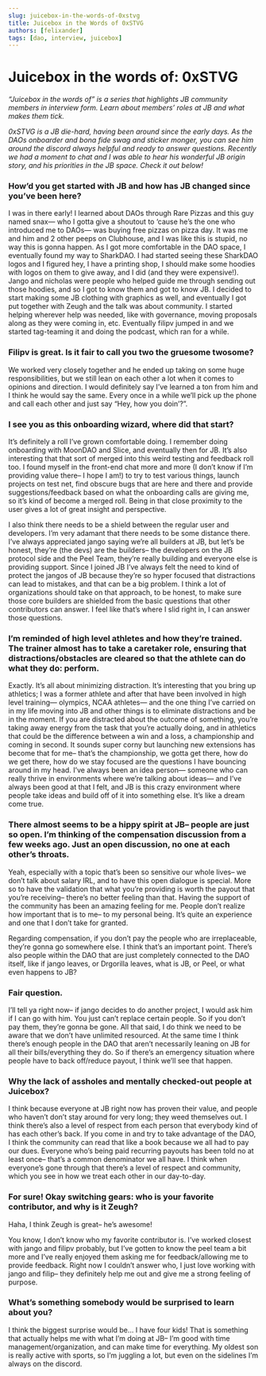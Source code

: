 ```yaml
---
slug: juicebox-in-the-words-of-0xstvg
title: Juicebox in the Words of 0xSTVG
authors: [felixander]
tags: [dao, interview, juicebox]
---
```


# Juicebox in the words of: 0xSTVG

*“Juicebox in the words of” is a series that highlights JB community members in interview form. Learn about members’ roles at JB and what makes them tick.*

*0xSTVG is a JB die-hard, having been around since the early days. As the DAOs onboarder and bona fide swag and sticker monger, you can see him around the discord always helpful and ready to answer questions. Recently we had a moment to chat and I was able to hear his wonderful JB origin story, and his priorities in the JB space. Check it out below!*

### How’d you get started with JB and how has JB changed since you’ve been here?

I was in there early! I learned about DAOs through Rare Pizzas and this guy named snax— who I gotta give a shoutout to ‘cause he’s the one who introduced me to DAOs— was buying free pizzas on pizza day. It was me and him and 2 other peeps on Clubhouse, and I was like this is stupid, no way this is gonna happen. As I got more comfortable in the DAO space, I eventually found my way to SharkDAO. I had started seeing these SharkDAO logos and I figured hey, I have a printing shop, I should make some hoodies with logos on them to give away, and I did (and they were expensive!). Jango and nicholas were people who helped guide me through sending out those hoodies, and so I got to know them and got to know JB. I decided to start making some JB clothing with graphics as well, and eventually I got put together with Zeugh and the talk was about community. I started helping wherever help was needed, like with governance, moving proposals along as they were coming in, etc. Eventually filipv jumped in and we started tag-teaming it and doing the podcast, which ran for a while.

### Filipv is great. Is it fair to call you two the gruesome twosome?

We worked very closely together and he ended up taking on some huge responsibilities, but we still lean on each other a lot when it comes to opinions and direction. I would definitely say I’ve learned a ton from him and I think he would say the same. Every once in a while we’ll pick up the phone and call each other and just say “Hey, how you doin’?”.

### I see you as this onboarding wizard, where did that start?

It’s definitely a roll I’ve grown comfortable doing. I remember doing onboarding with MoonDAO and Slice, and eventually then for JB. It’s also interesting that that sort of merged into this weird testing and feedback roll too. I found myself in the front-end chat more and more (I don’t know if I’m providing value there– I hope I am!) to try to test various things, launch projects on test net, find obscure bugs that are here and there and provide suggestions/feedback based on what the onboarding calls are giving me, so it’s kind of become a merged roll. Being in that close proximity to the user gives a lot of great insight and perspective.

I also think there needs to be a shield between the regular user and developers. I’m very adamant that there needs to be some distance there. I’ve always appreciated jango saying we’re all builders at JB, but let’s be honest, they’re (the devs) are the builders– the developers on the JB protocol side and the Peel Team, they’re really building and everyone else is providing support. Since I joined JB I’ve always felt the need to kind of protect the jangos of JB because they’re so hyper focused that distractions can lead to mistakes, and that can be a big problem. I think a lot of organizations should take on that approach, to be honest, to make sure those core builders are shielded from the basic questions that other contributors can answer. I feel like that’s where I slid right in, I can answer those questions.

### I’m reminded of high level athletes and how they’re trained. The trainer almost has to take a caretaker role, ensuring that distractions/obstacles are cleared so that the athlete can do what they do: perform.

Exactly. It’s all about minimizing distraction. It’s interesting that you bring up athletics; I was a former athlete and after that have been involved in high level training— olympics, NCAA athletes— and the one thing I’ve carried on in my life moving into JB and other things is to eliminate distractions and be in the moment. If you are distracted about the outcome of something, you’re taking away energy from the task that you’re actually doing, and in athletics that could be the difference between a win and a loss, a championship and coming in second. It sounds super corny but launching new extensions has become that for me– that’s the championship, we gotta get there, how do we get there, how do we stay focused are the questions I have bouncing around in my head. I’ve always been an idea person— someone who can really thrive in environments where we’re talking about ideas— and I’ve always been good at that I felt, and JB is this crazy environment where people take ideas and build off of it into something else. It’s like a dream come true.

### There almost seems to be a hippy spirit at JB– people are just so open. I’m thinking of the compensation discussion from a few weeks ago. Just an open discussion, no one at each other’s throats.

Yeah, especially with a topic that’s been so sensitive our whole lives– we don’t talk about salary IRL, and to have this open dialogue is special. More so to have the validation that what you’re providing is worth the payout that you’re receiving– there’s no better feeling than that. Having the support of the community has been an amazing feeling for me. People don’t realize how important that is to me– to my personal being. It’s quite an experience and one that I don’t take for granted.

Regarding compensation, if you don’t pay the people who are irreplaceable, they’re gonna go somewhere else. I think that’s an important point. There’s also people within the DAO that are just completely connected to the DAO itself, like if jango leaves, or Drgorilla leaves, what is JB, or Peel, or what even happens to JB?

### Fair question.

I’ll tell ya right now– if jango decides to do another project, I would ask him if I can go with him. You just can’t replace certain people. So if you don’t pay them, they’re gonna be gone. All that said, I do think we need to be aware that we don’t have unlimited resourced. At the same time I think there’s enough people in the DAO that aren’t necessarily leaning on JB for all their bills/everything they do. So if there’s an emergency situation where people have to back off/reduce payout, I think we’ll see that happen.

### Why the lack of assholes and mentally checked-out people at Juicebox?

I think because everyone at JB right now has proven their value, and people who haven’t don’t stay around for very long; they weed themselves out. I think there’s also a level of respect from each person that everybody kind of has each other’s back. If you come in and try to take advantage of the DAO, I think the community can read that like a book because we all had to pay our dues. Everyone who’s being paid recurring payouts has been told no at least once– that’s a common denominator we all have. I think when everyone’s gone through that there’s a level of respect and community, which you see in how we treat each other in our day-to-day.

### For sure! Okay switching gears: who is your favorite contributor, and why is it Zeugh?

Haha, I think Zeugh is great– he’s awesome!

You know, I don’t know who my favorite contributor is. I’ve worked closest with jango and filipv probably, but I’ve gotten to know the peel team a bit more and I’ve really enjoyed them asking me for feedback/allowing me to provide feedback. Right now I couldn’t answer who, I just love working with jango and filip– they definitely help me out and give me a strong feeling of purpose.

### What’s something somebody would be surprised to learn about you?

I think the biggest surprise would be… I have four kids! That is something that actually helps me with what I’m doing at JB– I’m good with time management/organization, and can make time for everything. My oldest son is really active with sports, so I’m juggling a lot, but even on the sidelines I’m always on the discord.
